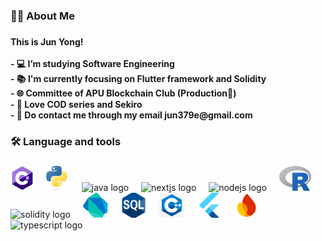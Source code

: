 <h3 align="left">👩‍💻  About Me</h3>


[//]: <> (this code is modified based on Seann2003 readme)



###

<h4 align="left">This is Jun Yong!<br><br>- 💻 I’m studying Software Engineering<br>- 📚 I'm currently focusing on Flutter framework and Solidity<br>- 🌐 Committee of APU Blockchain Club (Production📸)<br>- 🧗 Love COD series and Sekiro<br>- 📩 Do contact me through my email jun379e@gmail.com</h4>

###

<h3 align="left">🛠 Language and tools</h3>

###

<div align="left">
  <img src="https://github.com/fujianmian/fujianmian/blob/main/download%20(1).jpg" height="40" alt="C# logo"  />
  <img width="12" />
  <img src="https://github.com/fujianmian/fujianmian/blob/main/download%20(2).jpg" height="40" alt="python logo"  />
  <img width="12" />
  <img src="https://cdn.jsdelivr.net/gh/devicons/devicon/icons/java/java-original.svg" height="40" alt="java logo"  />
  <img width="12" />
  <img src="https://cdn.jsdelivr.net/gh/devicons/devicon/icons/nextjs/nextjs-original.svg" height="40" alt="nextjs logo"  />
  <img width="12" />
  <img src="https://cdn.jsdelivr.net/gh/devicons/devicon/icons/nodejs/nodejs-original.svg" height="40" alt="nodejs logo"  />
  <img width="12" />
  <img src="https://github.com/fujianmian/fujianmian/blob/main/download%20(3).jpg" height="40" alt="R logo"  />
  <img width="12" />
  <img src="https://cdn.jsdelivr.net/gh/devicons/devicon/icons/solidity/solidity-original.svg" height="40" alt="solidity logo"  />
  <img width="12" />
  <img src="https://github.com/fujianmian/fujianmian/blob/main/download%20(8).png" height="40" alt="dart logo"  />
  <img width="12" />
  <img src="https://github.com/fujianmian/fujianmian/blob/main/download%20(6).png" height="40" alt="SQL logo"  />
  <img width="12" />
  <img src="https://github.com/fujianmian/fujianmian/blob/main/download%20(4).png" height="40" alt="C++ logo"  />
  <img width="12" />
  <img src="https://github.com/fujianmian/fujianmian/blob/main/download%20(10).png" height="40" alt="Dart logo"  />
  <img width="12" />
  <img src="https://github.com/fujianmian/fujianmian/blob/main/download%20(11).png" height="40" alt="firebase logo"  />
  <img width="12" />
  <img src="https://cdn.jsdelivr.net/gh/devicons/devicon/icons/typescript/typescript-original.svg" height="40" alt="typescript logo"  />
</div>


